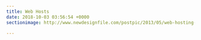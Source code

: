 ```yaml
---
title: Web Hosts
date: 2018-10-03 03:56:54 +0000
sectionimage: http://www.newdesignfile.com/postpic/2013/05/web-hosting-icon_247381.png

---
```

